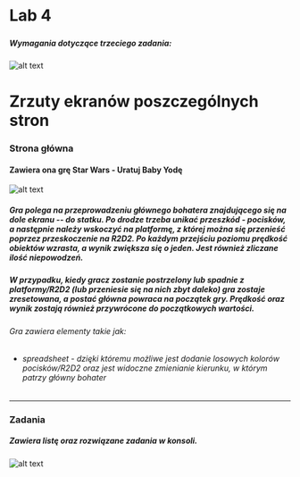 # Lab 4
##### 

####
##### Wymagania dotyczące trzeciego zadania:
####

![alt text](https://i.imgur.com/FLsIlMd.png)


# Zrzuty ekranów poszczególnych stron

### Strona główna
#### Zawiera ona grę Star Wars - Uratuj Baby Yodę

![alt text](https://i.imgur.com/0ENquxZ.png)    


##### Gra polega na przeprowadzeniu głównego bohatera znajdującego się na dole ekranu -- do statku. Po drodze trzeba unikać przeszkód - pocisków, a następnie należy wskoczyć na platformę, z której można się przenieść poprzez przeskoczenie na R2D2. Po każdym przejściu poziomu prędkość obiektów wzrasta, a wynik zwiększa się o jeden. Jest również zliczane ilość niepowodzeń. 

##### W przypadku, kiedy gracz zostanie postrzelony lub spadnie z platformy/R2D2 (lub przeniesie się na nich zbyt daleko) gra zostaje zresetowana, a postać główna powraca na początek gry. Prędkość oraz wynik zostają również przywrócone do początkowych wartości.  

###### Gra zawiera elementy takie jak:
- ###### spreadsheet - dzięki któremu możliwe jest dodanie losowych kolorów pocisków/R2D2 oraz jest widoczne zmienianie kierunku, w którym patrzy główny bohater

---

### Zadania
##### Zawiera listę oraz rozwiązane zadania w konsoli.

![alt text](https://i.imgur.com/vT6O0rk.gif)
